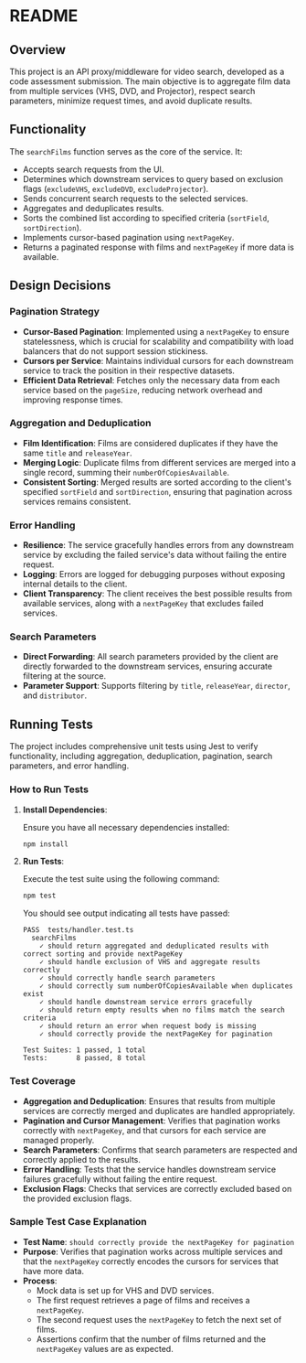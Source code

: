 # README

## Overview

This project is an API proxy/middleware for video search, developed as a code assessment submission. The main objective is to aggregate film data from multiple services (VHS, DVD, and Projector), respect search parameters, minimize request times, and avoid duplicate results.

## Functionality

The `searchFilms` function serves as the core of the service. It:

- Accepts search requests from the UI.
- Determines which downstream services to query based on exclusion flags (`excludeVHS`, `excludeDVD`, `excludeProjector`).
- Sends concurrent search requests to the selected services.
- Aggregates and deduplicates results.
- Sorts the combined list according to specified criteria (`sortField`, `sortDirection`).
- Implements cursor-based pagination using `nextPageKey`.
- Returns a paginated response with films and `nextPageKey` if more data is available.

## Design Decisions

### Pagination Strategy

- **Cursor-Based Pagination**: Implemented using a `nextPageKey` to ensure statelessness, which is crucial for scalability and compatibility with load balancers that do not support session stickiness.
- **Cursors per Service**: Maintains individual cursors for each downstream service to track the position in their respective datasets.
- **Efficient Data Retrieval**: Fetches only the necessary data from each service based on the `pageSize`, reducing network overhead and improving response times.

### Aggregation and Deduplication

- **Film Identification**: Films are considered duplicates if they have the same `title` and `releaseYear`.
- **Merging Logic**: Duplicate films from different services are merged into a single record, summing their `numberOfCopiesAvailable`.
- **Consistent Sorting**: Merged results are sorted according to the client's specified `sortField` and `sortDirection`, ensuring that pagination across services remains consistent.

### Error Handling

- **Resilience**: The service gracefully handles errors from any downstream service by excluding the failed service's data without failing the entire request.
- **Logging**: Errors are logged for debugging purposes without exposing internal details to the client.
- **Client Transparency**: The client receives the best possible results from available services, along with a `nextPageKey` that excludes failed services.

### Search Parameters

- **Direct Forwarding**: All search parameters provided by the client are directly forwarded to the downstream services, ensuring accurate filtering at the source.
- **Parameter Support**: Supports filtering by `title`, `releaseYear`, `director`, and `distributor`.

## Running Tests

The project includes comprehensive unit tests using Jest to verify functionality, including aggregation, deduplication, pagination, search parameters, and error handling.

### How to Run Tests

1. **Install Dependencies**:

   Ensure you have all necessary dependencies installed:

   ```bash
   npm install
   ```

2. **Run Tests**:

   Execute the test suite using the following command:

   ```bash
   npm test
   ```

   You should see output indicating all tests have passed:

   ```
   PASS  tests/handler.test.ts
     searchFilms
       ✓ should return aggregated and deduplicated results with correct sorting and provide nextPageKey
       ✓ should handle exclusion of VHS and aggregate results correctly
       ✓ should correctly handle search parameters
       ✓ should correctly sum numberOfCopiesAvailable when duplicates exist
       ✓ should handle downstream service errors gracefully
       ✓ should return empty results when no films match the search criteria
       ✓ should return an error when request body is missing
       ✓ should correctly provide the nextPageKey for pagination

   Test Suites: 1 passed, 1 total
   Tests:       8 passed, 8 total
   ```

### Test Coverage

- **Aggregation and Deduplication**: Ensures that results from multiple services are correctly merged and duplicates are handled appropriately.
- **Pagination and Cursor Management**: Verifies that pagination works correctly with `nextPageKey`, and that cursors for each service are managed properly.
- **Search Parameters**: Confirms that search parameters are respected and correctly applied to the results.
- **Error Handling**: Tests that the service handles downstream service failures gracefully without failing the entire request.
- **Exclusion Flags**: Checks that services are correctly excluded based on the provided exclusion flags.

### Sample Test Case Explanation

- **Test Name**: `should correctly provide the nextPageKey for pagination`
- **Purpose**: Verifies that pagination works across multiple services and that the `nextPageKey` correctly encodes the cursors for services that have more data.
- **Process**:
  - Mock data is set up for VHS and DVD services.
  - The first request retrieves a page of films and receives a `nextPageKey`.
  - The second request uses the `nextPageKey` to fetch the next set of films.
  - Assertions confirm that the number of films returned and the `nextPageKey` values are as expected.
